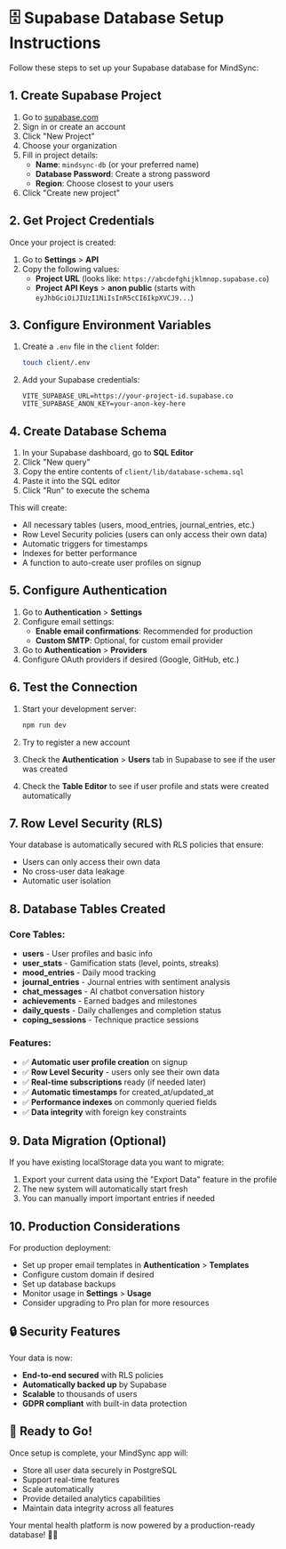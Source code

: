 # 🗄️ Supabase Database Setup Instructions

Follow these steps to set up your Supabase database for MindSync:

## 1. Create Supabase Project

1. Go to [supabase.com](https://supabase.com)
2. Sign in or create an account
3. Click "New Project"
4. Choose your organization
5. Fill in project details:
   - **Name**: `mindsync-db` (or your preferred name)
   - **Database Password**: Create a strong password
   - **Region**: Choose closest to your users
6. Click "Create new project"

## 2. Get Project Credentials

Once your project is created:

1. Go to **Settings** > **API**
2. Copy the following values:
   - **Project URL** (looks like: `https://abcdefghijklmnop.supabase.co`)
   - **Project API Keys** > **anon public** (starts with `eyJhbGciOiJIUzI1NiIsInR5cCI6IkpXVCJ9...`)

## 3. Configure Environment Variables

1. Create a `.env` file in the `client` folder:

   ```bash
   touch client/.env
   ```

2. Add your Supabase credentials:
   ```env
   VITE_SUPABASE_URL=https://your-project-id.supabase.co
   VITE_SUPABASE_ANON_KEY=your-anon-key-here
   ```

## 4. Create Database Schema

1. In your Supabase dashboard, go to **SQL Editor**
2. Click "New query"
3. Copy the entire contents of `client/lib/database-schema.sql`
4. Paste it into the SQL editor
5. Click "Run" to execute the schema

This will create:

- All necessary tables (users, mood_entries, journal_entries, etc.)
- Row Level Security policies (users can only access their own data)
- Automatic triggers for timestamps
- Indexes for better performance
- A function to auto-create user profiles on signup

## 5. Configure Authentication

1. Go to **Authentication** > **Settings**
2. Configure email settings:
   - **Enable email confirmations**: Recommended for production
   - **Custom SMTP**: Optional, for custom email provider
3. Go to **Authentication** > **Providers**
4. Configure OAuth providers if desired (Google, GitHub, etc.)

## 6. Test the Connection

1. Start your development server:

   ```bash
   npm run dev
   ```

2. Try to register a new account
3. Check the **Authentication** > **Users** tab in Supabase to see if the user was created
4. Check the **Table Editor** to see if user profile and stats were created automatically

## 7. Row Level Security (RLS)

Your database is automatically secured with RLS policies that ensure:

- Users can only access their own data
- No cross-user data leakage
- Automatic user isolation

## 8. Database Tables Created

### Core Tables:

- **users** - User profiles and basic info
- **user_stats** - Gamification stats (level, points, streaks)
- **mood_entries** - Daily mood tracking
- **journal_entries** - Journal entries with sentiment analysis
- **chat_messages** - AI chatbot conversation history
- **achievements** - Earned badges and milestones
- **daily_quests** - Daily challenges and completion status
- **coping_sessions** - Technique practice sessions

### Features:

- ✅ **Automatic user profile creation** on signup
- ✅ **Row Level Security** - users only see their own data
- ✅ **Real-time subscriptions** ready (if needed later)
- ✅ **Automatic timestamps** for created_at/updated_at
- ✅ **Performance indexes** on commonly queried fields
- ✅ **Data integrity** with foreign key constraints

## 9. Data Migration (Optional)

If you have existing localStorage data you want to migrate:

1. Export your current data using the "Export Data" feature in the profile
2. The new system will automatically start fresh
3. You can manually import important entries if needed

## 10. Production Considerations

For production deployment:

- Set up proper email templates in **Authentication** > **Templates**
- Configure custom domain if desired
- Set up database backups
- Monitor usage in **Settings** > **Usage**
- Consider upgrading to Pro plan for more resources

## 🔒 Security Features

Your data is now:

- **End-to-end secured** with RLS policies
- **Automatically backed up** by Supabase
- **Scalable** to thousands of users
- **GDPR compliant** with built-in data protection

## 🚀 Ready to Go!

Once setup is complete, your MindSync app will:

- Store all user data securely in PostgreSQL
- Support real-time features
- Scale automatically
- Provide detailed analytics capabilities
- Maintain data integrity across all features

Your mental health platform is now powered by a production-ready database! 🧠✨
